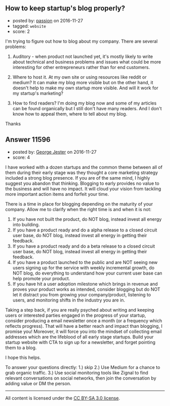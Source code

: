 ## How to keep startup's blog properly?

- posted by: [passion](https://stackexchange.com/users/9728909/passion) on 2016-11-27
- tagged: `website`
- score: 2

I'm trying to figure out how to blog about my company.
There are several problems:

1) Auditory - when product not launched yet, it's mostly likely to write about technical and business problems and issues what could be more interesting for other entrepreneurs rather than for end customers.

2) Where to host it. At my own site or using resources like reddit or medium? It can make my blog more visible but on the other hand, it doesn't help to make my own startup more visible. And will it work for my startup's marketing?

3) How to find readers? I'm doing my blog now and some of my articles can be found organically but I still don't have many readers. And I don't know how to appeal them, where to tell about my blog.

Thanks


## Answer 11596

- posted by: [George Jester](https://stackexchange.com/users/2783185/george-jester) on 2016-11-27
- score: 4

I have worked with a dozen startups and the common theme between all of them during their early stage was they thought a core marketing strategy included a strong blog presence.  If you are of the same mind, I highly suggest you abandon that thinking. Blogging to early provides no value to the business and will have no impact.  It will cloud your vision from tackling more important action items and forfeit your time.

There is a time in place for blogging depending on the maturity of your company. Allow me to clarify when the right time is and when it is not:

 1. If you have not built the product, do NOT blog, instead invest all energy into building.
 2. If you have a product ready and do a alpha release to a closed circuit user base, do NOT blog, instead invest all energy in getting their feedback.
 3. If you have a product ready and do a beta release to a closed circuit user base, do NOT blog, instead invest all energy in getting their feedback.
 4. If you have a product launched to the public and are NOT seeing new users signing up for the service with weekly incremental growth, do NOT blog, do everything to understand how your current user base can help promote your product.
 5. If you have hit a user adoption milestone which brings in revenue and proves your product works as intended, consider blogging but do NOT let it distract you from growing your company/product, listening to users, and monitoring shifts in the industry you are in.

Taking a step back, if you are really psyched about writing and keeping users or interested parties engaged in the progress of your startup, consider producing a email newsletter once a month (or a frequency which reflects progress).  That will have a better reach and impact than blogging, I promise you!  Moreover, it will force you into the mindset of collecting email addresses which are the lifeblood of all early stage startups.  Build your startup website with CTA to sign up for a newsletter, and forget pointing them to a blog.

I hope this helps.

To answer your questions directly:
1.) skip
2.) Use Medium for a chance to grab organic traffic.
3.) Use social monitoring tools like Zignal to find relevant conversations on social networks, then join the conversation by adding value or DM the person.


















---

All content is licensed under the [CC BY-SA 3.0 license](https://creativecommons.org/licenses/by-sa/3.0/).
